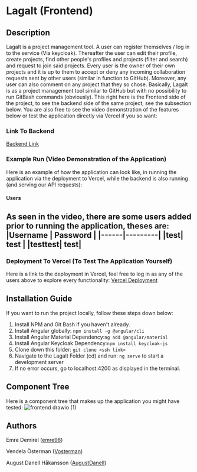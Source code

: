 # Lagalt (Frontend)
## Description
Lagalt is a project management tool. A user can register themselves / log in to the service (Via keycloak). Thereafter the user can edit their profile, create projects, find other people's profiles and projects (filter and search) and request to join said projects. Every user is the owner of their own projects and it is up to them to accept or deny any incoming collaboration requests sent by other users (similar in function to GitHub). Moreover, any user can also comment on any project that they so chose. Basically, Lagalt is as a project management tool similar to GitHub but with no possibility to run GitBash commands (obviously). This right here is the Frontend side of the project, to see the backend side of the same project, see the subsection below. You are also free to see the video demonstration of the features below or test the application directly via Vercel if you so want:

### Link To Backend
[Backend Link](https://github.com/98emre/Lagalt-Backend)

### Example Run (Video Demonstration of the Application) 
Here is an example of how the application can look like, in running the application via the deployment to Vercel, while the backend is also running (and serving our API requests):

#### Users
As seen in the video, there are some users added prior to running the application, theses are:
|Username | Password |
|------|---------|
|test| test |
|testtest| test|
--------------------

### Deployment To Vercel (To Test The Application Yourself)
Here is a link to the deployment in Vercel, feel free to log in as any of the users above to explore every functionality: [Vercel Deployment](https://lagat-frontend.vercel.app/)

## Installation Guide
If you want to run the project locally, follow these steps down below:
1. Install NPM and Git Bash if you haven't already.
2. Install Angular globally: ```npm install -g @angular/cli```
3. Install Angular Material Dependency:```ng add @angular/material```
4. Install Angular Keycloak Dependency:```npm install keycloak-js```
5. Clone down this folder: ```git clone <ssh link>```
6. Navigate to the Lagalt Folder (cd) and run: ```ng serve```  to start a development server 
7. If no error occurs, go to localhost:4200 as displayed in the terminal. 

## Component Tree
Here is a component tree that makes up the application you might have tested:
![frontend drawio (1)](https://github.com/AugustDanell/Lagalt-Frontend/assets/70810124/e4321abb-ce68-4fb9-91a5-469f38260564)


## Authors
Emre Demirel ([emre98](https://github.com/98emre))

Vendela Österman ([Vosterman](https://github.com/Vendelaosterman))

August Danell Håkansson ([AugustDanell](https://github.com/AugustDanell))
